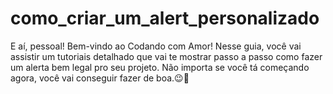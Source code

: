 # como_criar_um_alert_personalizado
E aí, pessoal! Bem-vindo ao Codando com Amor! Nesse guia, você vai assistir um tutoriais detalhado que vai te mostrar passo a passo como fazer um alerta bem legal pro seu projeto.  Não importa se você tá começando agora, você vai conseguir fazer de boa.😉🚀
